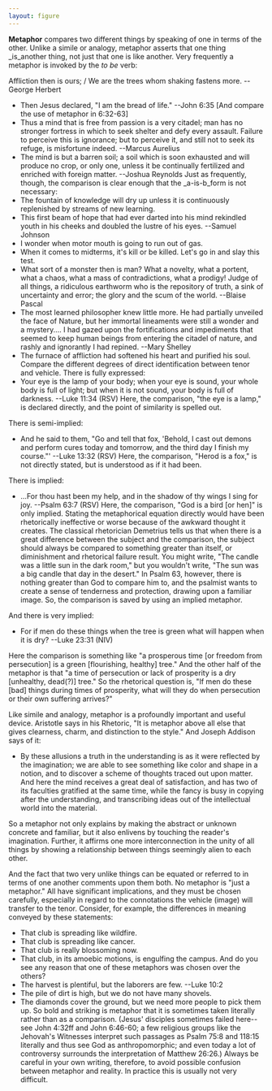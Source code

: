 ```yaml
---
layout: figure
---
```


**Metaphor** compares two different things by speaking of one in terms of the other. Unlike a simile or analogy, metaphor asserts that one thing _is_another thing, not just that one is like another. Very frequently a metaphor is invoked by the _to be_ verb:

Affliction then is ours; / We are the trees whom shaking fastens more. --George Herbert

 - Then Jesus declared, "I am the bread of life." --John 6:35 [And compare the use of metaphor in 6:32-63]
 - Thus a mind that is free from passion is a very citadel; man has no stronger fortress in which to seek shelter and defy every assault. Failure to perceive this is ignorance; but to perceive it, and still not to seek its refuge, is misfortune indeed. --Marcus Aurelius
 - The mind is but a barren soil; a soil which is soon exhausted and will produce no crop, or only one, unless it be continually fertilized and enriched with foreign matter. --Joshua Reynolds
Just as frequently, though, the comparison is clear enough that the _a-is-b_form is not necessary:
 - The fountain of knowledge will dry up unless it is continuously replenished by streams of new learning.
 - This first beam of hope that had ever darted into his mind rekindled youth in his cheeks and doubled the lustre of his eyes. --Samuel Johnson
 - I wonder when motor mouth is going to run out of gas.
 - When it comes to midterms, it's kill or be killed. Let's go in and slay this test.
 - What sort of a monster then is man? What a novelty, what a portent, what a chaos, what a mass of contradictions, what a prodigy! Judge of all things, a ridiculous earthworm who is the repository of truth, a sink of uncertainty and error; the glory and the scum of the world. --Blaise Pascal
 - The most learned philosopher knew little more. He had partially unveiled the face of Nature, but her immortal lineaments were still a wonder and a mystery.... I had gazed upon the fortifications and impediments that seemed to keep human beings from entering the citadel of nature, and rashly and ignorantly I had repined. --Mary Shelley
 - The furnace of affliction had softened his heart and purified his soul.
Compare the different degrees of direct identification between tenor and vehicle. There is fully expressed:
 - Your eye is the lamp of your body; when your eye is sound, your whole body is full of light; but when it is not sound, your body is full of darkness. --Luke 11:34 (RSV)
Here, the comparison, "the eye is a lamp," is declared directly, and the point of similarity is spelled out.

There is semi-implied:

 - And he said to them, "Go and tell that fox, 'Behold, I cast out demons and perform cures today and tomorrow, and the third day I finish my course."' --Luke 13:32 (RSV)
Here, the comparison, "Herod is a fox," is not directly stated, but is understood as if it had been.

There is implied:

 - ...For thou hast been my help, and in the shadow of thy wings I sing for joy. --Psalm 63:7 (RSV)
Here, the comparison, "God is a bird [or hen]" is only implied. Stating the metaphorical equation directly would have been rhetorically ineffective or worse because of the awkward thought it creates. The classical rhetorician Demetrius tells us that when there is a great difference between the subject and the comparison, the subject should always be compared to something greater than itself, or diminishment and rhetorical failure result. You might write, "The candle was a little sun in the dark room," but you wouldn't write, "The sun was a big candle that day in the desert." In Psalm 63, however, there is nothing greater than God to compare him to, and the psalmist wants to create a sense of tenderness and protection, drawing upon a familiar image. So, the comparison is saved by using an implied metaphor.

And there is very implied:

 - For if men do these things when the tree is green what will happen when it is dry? --Luke 23:31 (NIV)
 
Here the comparison is something like "a prosperous time [or freedom from persecution] is a green [flourishing, healthy] tree." And the other half of the metaphor is that "a time of persecution or lack of prosperity is a dry [unhealthy, dead(?)] tree." So the rhetorical question is, "If men do these [bad] things during times of prosperity, what will they do when persecution or their own suffering arrives?"

Like simile and analogy, metaphor is a profoundly important and useful device. Aristotle says in his Rhetoric, "It is metaphor above all else that gives clearness, charm, and distinction to the style." And Joseph Addison says of it:

 - By these allusions a truth in the understanding is as it were reflected by the imagination; we are able to see something like color and shape in a notion, and to discover a scheme of thoughts traced out upon matter. And here the mind receives a great deal of satisfaction, and has two of its faculties gratified at the same time, while the fancy is busy in copying after the understanding, and transcribing ideas out of the intellectual world into the material.
 
So a metaphor not only explains by making the abstract or unknown concrete and familiar, but it also enlivens by touching the reader's imagination. Further, it affirms one more interconnection in the unity of all things by showing a relationship between things seemingly alien to each other.

And the fact that two very unlike things can be equated or referred to in terms of one another comments upon them both. No metaphor is "just a metaphor." All have significant implications, and they must be chosen carefully, especially in regard to the connotations the vehicle (image) will transfer to the tenor. Consider, for example, the differences in meaning conveyed by these statements:

 - That club is spreading like wildfire.
 - That club is spreading like cancer.
 - That club is really blossoming now.
 - That club, in its amoebic motions, is engulfing the campus.
And do you see any reason that one of these metaphors was chosen over the others?
 - The harvest is plentiful, but the laborers are few. --Luke 10:2
 - The pile of dirt is high, but we do not have many shovels.
 - The diamonds cover the ground, but we need more people to pick them up.
So bold and striking is metaphor that it is sometimes taken literally rather than as a comparison. (Jesus' disciples sometimes failed here--see John 4:32ff and John 6:46-60; a few religious groups like the Jehovah's Witnesses interpret such passages as Psalm 75:8 and 118:15 literally and thus see God as anthropomorphic; and even today a lot of controversy surrounds the interpretation of Matthew 26:26.) Always be careful in your own writing, therefore, to avoid possible confusion between metaphor and reality. In practice this is usually not very difficult.